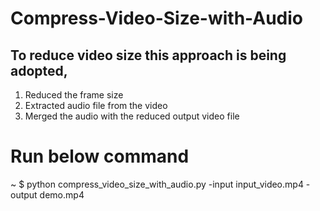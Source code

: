 # Compress-Video-Size-with-Audio
## To reduce video size this approach is being adopted,
1. Reduced the frame size 
2. Extracted audio file from the video
3. Merged the audio with the reduced output video file

# Run below command 
~ $ python compress_video_size_with_audio.py -input input_video.mp4 -output demo.mp4
